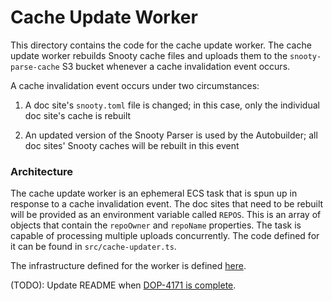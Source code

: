 # Cache Update Worker

This directory contains the code for the cache update worker. The cache update worker rebuilds Snooty cache files and uploads them to the `snooty-parse-cache` S3 bucket whenever a cache invalidation event occurs.

A cache invalidation event occurs under two circumstances:

1. A doc site's `snooty.toml` file is changed; in this case, only the individual doc site's cache is rebuilt

2. An updated version of the Snooty Parser is used by the Autobuilder; all doc sites' Snooty caches will be rebuilt in this event

### Architecture

The cache update worker is an ephemeral ECS task that is spun up in response to a cache invalidation event. The doc sites that need to be rebuilt will be provided as an environment variable called `REPOS`. This is an array of objects that contain the `repoOwner` and `repoName` properties. The task is capable of processing multiple uploads concurrently. The code defined for it can be found in `src/cache-updater.ts`.

The infrastructure defined for the worker is defined [here](../../cdk-infra/lib/constructs/cache-updater/cache-updater-worker-construct.ts).

(TODO): Update README when [DOP-4171 is complete](https://jira.mongodb.org/browse/DOP-4171).
